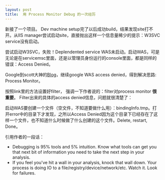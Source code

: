 ```yaml
---
layout: post
title:  用 Process Monitor Debug 的一次经历
---
```


新接了一个项目。 Dev machine setup完了以后成功build，结果发现site打不开。从IIS manager尝试启动site，直接抛出这样一个信息量稀少的提示：W3SVC service没有启动。

尝试启动W3SVC，失败！Deplendented service WAS未启动。启动WAS，可是无论是在servicemsc里面，还是以管理员身份运行的console里面，都是同样的错误：Access Denied。

Google到scott大神的[Blog](http://www.hanselman.com/blog/FixedWindowsProcessActivationServiceWASIsStoppingBecauseItEncounteredAnError.aspx)，继续google WAS access denied，得到解决思路: Process Monitor。

按照link里的方法设置好filter， 强调一下作者说的：filter对process monitor <b>很重要</b>。
Filter出来的具体的access denied信息，问题就很清楚了：

启动WAS要创建一个文件（空文件，不知道要做什么用）：bindingInfo.tmp。打开error中的目录下才发现，之所以Access Denied因为这个目录下已经存在了这样一个文件，也不知道什么时候做了什么创建的这个文件。Delete, restart, Done。

引用作者的一段话：

- Debugging is 95% tools and 5% intuition. Know what tools can get you that next bit of information you need to take the next step in your analysis.
- If you feel you've hit a wall in your analysis, knock that wall down. Your process is doing IO to a file/registry/device/network/etc. Watch it. Look for failures.